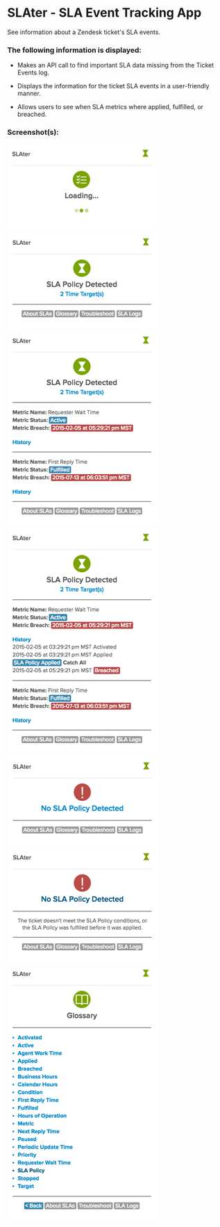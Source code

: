 # SLAter - SLA Event Tracking App

See information about a Zendesk ticket's SLA events.

### The following information is displayed:

* Makes an API call to find important SLA data missing from the Ticket Events log.

* Displays the information for the ticket SLA events in a user-friendly manner. 

* Allows users to see when SLA metrics where applied, fulfilled, or breached.

### Screenshot(s):

![Screenshot 1](assets/screenshot-01.png)
![Screenshot 2](assets/screenshot-02.png)
![Screenshot 3](assets/screenshot-03.png)
![Screenshot 4](assets/screenshot-04.png)
![Screenshot 5](assets/screenshot-05.png)
![Screenshot 6](assets/screenshot-06.png)
![Screenshot 7](assets/screenshot-07.png)

